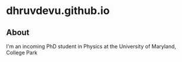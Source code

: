 # dhruvdevu.github.io

## About
I'm an incoming PhD student in Physics at the University of Maryland, College Park
